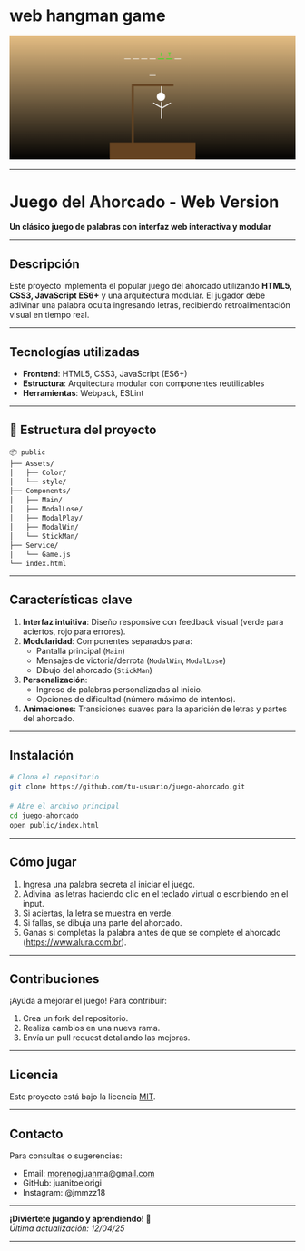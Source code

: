 # web hangman game

<img src="img/template.png">

---

# Juego del Ahorcado - Web Version

**Un clásico juego de palabras con interfaz web interactiva y modular**

---

## Descripción
Este proyecto implementa el popular juego del ahorcado utilizando **HTML5, CSS3, JavaScript ES6+** y una arquitectura modular. El jugador debe adivinar una palabra oculta ingresando letras, recibiendo retroalimentación visual en tiempo real.

---

## Tecnologías utilizadas
- **Frontend**: HTML5, CSS3, JavaScript (ES6+)
- **Estructura**: Arquitectura modular con componentes reutilizables
- **Herramientas**: Webpack, ESLint 

---

## 📁 Estructura del proyecto
```
📦 public
├── Assets/
│   ├── Color/
│   └── style/
├── Components/
│   ├── Main/
│   ├── ModalLose/
│   ├── ModalPlay/
│   ├── ModalWin/
│   └── StickMan/
├── Service/
│   └── Game.js
└── index.html
```

---

## Características clave
1. **Interfaz intuitiva**: Diseño responsive con feedback visual (verde para aciertos, rojo para errores).
2. **Modularidad**: Componentes separados para:
   - Pantalla principal (`Main`)
   - Mensajes de victoria/derrota (`ModalWin`, `ModalLose`)
   - Dibujo del ahorcado (`StickMan`)
3. **Personalización**: 
   - Ingreso de palabras personalizadas al inicio.
   - Opciones de dificultad (número máximo de intentos).
4. **Animaciones**: Transiciones suaves para la aparición de letras y partes del ahorcado.

---

## Instalación
```bash
# Clona el repositorio
git clone https://github.com/tu-usuario/juego-ahorcado.git

# Abre el archivo principal
cd juego-ahorcado
open public/index.html
```

---

## Cómo jugar
1. Ingresa una palabra secreta al iniciar el juego.
2. Adivina las letras haciendo clic en el teclado virtual o escribiendo en el input.
3. Si aciertas, la letra se muestra en verde.
4. Si fallas, se dibuja una parte del ahorcado.
5. Ganas si completas la palabra antes de que se complete el ahorcado (https://www.alura.com.br).

---

## Contribuciones
¡Ayúda a mejorar el juego! Para contribuir:
1. Crea un fork del repositorio.
2. Realiza cambios en una nueva rama.
3. Envía un pull request detallando las mejoras.

---

## Licencia
Este proyecto está bajo la licencia [MIT](LICENSE).

---

## Contacto
Para consultas o sugerencias:
- Email: morenogjuanma@gmail.com
- GitHub: juanitoelorigi
- Instagram: @jmmzz18

---

**¡Diviértete jugando y aprendiendo! 🎯**  
*Última actualización: 12/04/25*

---
